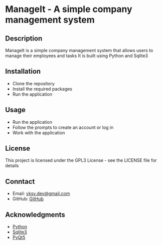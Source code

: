 # ManageIt - A simple company management system

## Description

ManageIt is a simple company management system that allows users to manage their employees and tasks It is built using Python and Sqlite3

## Installation

* Clone the repository
* Install the required packages
* Run the application

## Usage

* Run the application
* Follow the prompts to create an account or log in
* Work with the application

## License

This project is licensed under the GPL3 License - see the LICENSE file for details

## Conntact

* Email: [yksy.dev@gmail.com](mailto:yksy.dev@gmail.com)
* GitHub: [GitHub](https://github.com/Yazan-Dev9)

## Acknowledgments

* [Python](https://www.python.org/)
* [Sqlite3](https://www.sqlite.org/)
* [PyQt5](https://www.riverbankcomputing.com/software/pyqt/intro)

